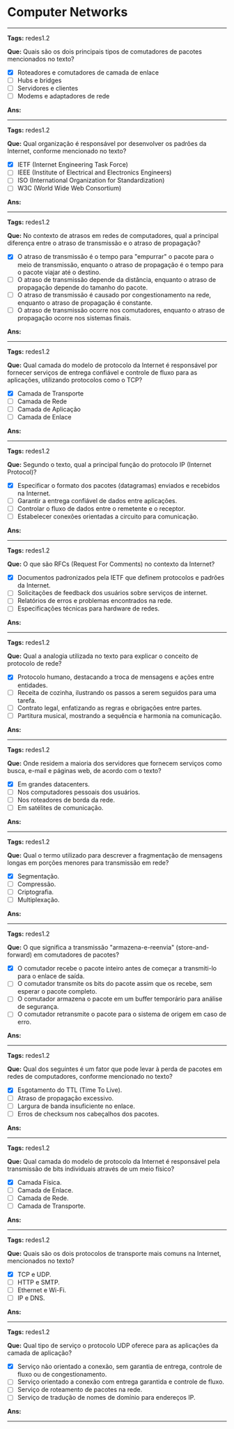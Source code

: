 # Computer Networks

---

**Tags:** redes1.2

**Que:** Quais são os dois principais tipos de comutadores de pacotes mencionados no texto?
- [x] Roteadores e comutadores de camada de enlace
- [ ] Hubs e bridges
- [ ] Servidores e clientes
- [ ] Modems e adaptadores de rede

**Ans:**  

---

**Tags:** redes1.2

**Que:** Qual organização é responsável por desenvolver os padrões da Internet, conforme mencionado no texto?
- [x] IETF (Internet Engineering Task Force)
- [ ] IEEE (Institute of Electrical and Electronics Engineers)
- [ ] ISO (International Organization for Standardization)
- [ ] W3C (World Wide Web Consortium)

**Ans:**  

---

**Tags:** redes1.2

**Que:**  No contexto de atrasos em redes de computadores, qual a principal diferença entre o atraso de transmissão e o atraso de propagação?
- [x] O atraso de transmissão é o tempo para "empurrar" o pacote para o meio de transmissão, enquanto o atraso de propagação é o tempo para o pacote viajar até o destino.
- [ ] O atraso de transmissão depende da distância, enquanto o atraso de propagação depende do tamanho do pacote.
- [ ] O atraso de transmissão é causado por congestionamento na rede, enquanto o atraso de propagação é constante.
- [ ] O atraso de transmissão ocorre nos comutadores, enquanto o atraso de propagação ocorre nos sistemas finais.

**Ans:**  

---

**Tags:** redes1.2

**Que:**  Qual camada do modelo de protocolo da Internet é responsável por fornecer serviços de entrega confiável e controle de fluxo para as aplicações, utilizando protocolos como o TCP?
- [x] Camada de Transporte
- [ ] Camada de Rede
- [ ] Camada de Aplicação
- [ ] Camada de Enlace

**Ans:**  

---

**Tags:** redes1.2

**Que:** Segundo o texto, qual a principal função do protocolo IP (Internet Protocol)?
- [x] Especificar o formato dos pacotes (datagramas) enviados e recebidos na Internet.
- [ ] Garantir a entrega confiável de dados entre aplicações.
- [ ] Controlar o fluxo de dados entre o remetente e o receptor.
- [ ] Estabelecer conexões orientadas a circuito para comunicação.

**Ans:**  

---

**Tags:** redes1.2

**Que:** O que são RFCs (Request For Comments) no contexto da Internet?
- [x] Documentos padronizados pela IETF que definem protocolos e padrões da Internet.
- [ ] Solicitações de feedback dos usuários sobre serviços de internet.
- [ ] Relatórios de erros e problemas encontrados na rede.
- [ ] Especificações técnicas para hardware de redes.

**Ans:**  

---

**Tags:** redes1.2

**Que:** Qual a analogia utilizada no texto para explicar o conceito de protocolo de rede?
- [x] Protocolo humano, destacando a troca de mensagens e ações entre entidades.
- [ ] Receita de cozinha, ilustrando os passos a serem seguidos para uma tarefa.
- [ ] Contrato legal, enfatizando as regras e obrigações entre partes.
- [ ] Partitura musical, mostrando a sequência e harmonia na comunicação.

**Ans:**  

---

**Tags:** redes1.2

**Que:** Onde residem a maioria dos servidores que fornecem serviços como busca, e-mail e páginas web, de acordo com o texto?
- [x] Em grandes datacenters.
- [ ] Nos computadores pessoais dos usuários.
- [ ] Nos roteadores de borda da rede.
- [ ] Em satélites de comunicação.

**Ans:**  

---

**Tags:** redes1.2

**Que:** Qual o termo utilizado para descrever a fragmentação de mensagens longas em porções menores para transmissão em rede?
- [x] Segmentação.
- [ ] Compressão.
- [ ] Criptografia.
- [ ] Multiplexação.

**Ans:**  

---

**Tags:** redes1.2

**Que:** O que significa a transmissão "armazena-e-reenvia" (store-and-forward) em comutadores de pacotes?
- [x] O comutador recebe o pacote inteiro antes de começar a transmiti-lo para o enlace de saída.
- [ ] O comutador transmite os bits do pacote assim que os recebe, sem esperar o pacote completo.
- [ ] O comutador armazena o pacote em um buffer temporário para análise de segurança.
- [ ] O comutador retransmite o pacote para o sistema de origem em caso de erro.

**Ans:**  

---

**Tags:** redes1.2

**Que:** Qual dos seguintes é um fator que pode levar à perda de pacotes em redes de computadores, conforme mencionado no texto?
- [x] Esgotamento do TTL (Time To Live).
- [ ] Atraso de propagação excessivo.
- [ ] Largura de banda insuficiente no enlace.
- [ ] Erros de checksum nos cabeçalhos dos pacotes.

**Ans:**  

---

**Tags:** redes1.2

**Que:**  Qual camada do modelo de protocolo da Internet é responsável pela transmissão de bits individuais através de um meio físico?
- [x] Camada Física.
- [ ] Camada de Enlace.
- [ ] Camada de Rede.
- [ ] Camada de Transporte.

**Ans:**  

---

**Tags:** redes1.2

**Que:** Quais são os dois protocolos de transporte mais comuns na Internet, mencionados no texto?
- [x] TCP e UDP.
- [ ] HTTP e SMTP.
- [ ] Ethernet e Wi-Fi.
- [ ] IP e DNS.

**Ans:**  

---

**Tags:** redes1.2

**Que:** Qual tipo de serviço o protocolo UDP oferece para as aplicações da camada de aplicação?
- [x] Serviço não orientado a conexão, sem garantia de entrega, controle de fluxo ou de congestionamento.
- [ ] Serviço orientado a conexão com entrega garantida e controle de fluxo.
- [ ] Serviço de roteamento de pacotes na rede.
- [ ] Serviço de tradução de nomes de domínio para endereços IP.

**Ans:**  

---